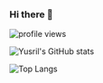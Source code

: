 ### Hi there 👋

<!--
**yysrll/yysrll** is a ✨ _special_ ✨ repository because its `README.md` (this file) appears on your GitHub profile.

Here are some ideas to get you started:

- 🔭 I’m currently working on ...
- 🌱 I’m currently learning ...
- 👯 I’m looking to collaborate on ...
- 🤔 I’m looking for help with ...
- 💬 Ask me about ...
- 📫 How to reach me: ...
- 😄 Pronouns: ...
- ⚡ Fun fact: ...
-->

![profile views](https://komarev.com/ghpvc/?username=yysrll)

![Yusril's GitHub stats](https://github-readme-stats.vercel.app/api?username=yysrll&count_private=true&show_icons=true&theme=dark)

![Top Langs](https://github-readme-stats.vercel.app/api/top-langs/?username=yysrll&layout=compact&theme=dark)
